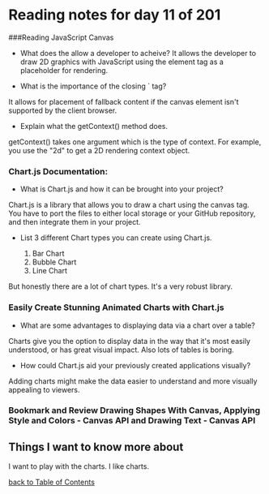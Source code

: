 # Reading notes for day 11 of 201
###Reading JavaScript Canvas

- What does the <canvas> allow a developer to acheive?
It allows the developer to draw 2D graphics with JavaScript using the element tag as a placeholder for rendering.

- What is the importance of the closing `</canvas> tag?

It allows for placement of fallback content if the canvas element isn't supported by the client browser.

- Explain what the getContext() method does.

 getContext() takes one argument which is the type of context. For example, you use the "2d" to get a 2D rendering context object.

### Chart.js Documentation:

- What is Chart.js and how it can be brought into your project?

Chart.js is a library that allows you to draw a chart using the canvas tag. You have to port the files to either local storage or your GitHub repository, and then integrate them in your project.

- List 3 different Chart types you can create using Chart.js.

  1. Bar Chart
  2. Bubble Chart
  3. Line Chart

But honestly there are a lot of chart types. It's a very robust library. 

### Easily Create Stunning Animated Charts with Chart.js

- What are some advantages to displaying data via a chart over a table?

Charts give you the option to display data in the way that it's most easily understood, or has great visual impact. Also lots of tables is boring.

- How could Chart.js aid your previously created applications visually?

Adding charts might make the data easier to understand and more visually appealing to viewers.

### Bookmark and Review Drawing Shapes With Canvas, Applying Style and Colors - Canvas API  and Drawing Text - Canvas API

## Things I want to know more about

I want to play with the charts. I like charts.


[back to Table of Contents](./README.md)